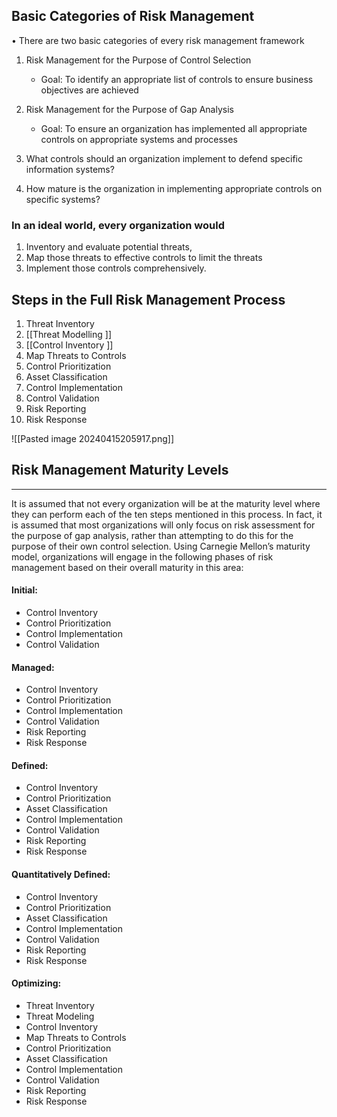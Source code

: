 ## Basic Categories of Risk Management
• There are two basic categories of every risk management framework

1. Risk Management for the Purpose of Control Selection
	- Goal: To identify an appropriate list of controls to ensure business objectives are achieved
2. Risk Management for the Purpose of Gap Analysis
	- Goal: To ensure an organization has implemented all appropriate controls on appropriate systems and processes


1. What controls should an organization implement to defend specific information systems?
2. How mature is the organization in implementing appropriate controls on specific systems?

### In an ideal world, every organization would 
1. Inventory and evaluate potential threats, 
2. Map those threats to effective controls to limit the threats 
3. Implement those controls comprehensively. 

## Steps in the Full Risk Management Process 

1. Threat Inventory
2. [[Threat Modelling ]]
3. [[Control Inventory ]]
4. Map Threats to Controls 
5. Control Prioritization
6. Asset Classification
7. Control Implementation
8. Control Validation
9. Risk Reporting 
10. Risk Response 

![[Pasted image 20240415205917.png]]

## Risk Management  Maturity Levels 

---

It is assumed that not every organization will be at the maturity level where they can perform each of the ten steps mentioned in this process. In fact, it is assumed that most organizations will only focus on risk assessment for the purpose of gap analysis, rather than attempting to do this for the purpose of their own control selection. Using Carnegie Mellon’s maturity model, organizations will engage in the following phases of risk management based on their overall maturity in this area:

#### Initial:
- Control Inventory
- Control Prioritization
- Control Implementation
- Control Validation

#### Managed:
- Control Inventory
- Control Prioritization
- Control Implementation
- Control Validation
- Risk Reporting
- Risk Response

#### Defined:
- Control Inventory
- Control Prioritization
- Asset Classification
- Control Implementation
- Control Validation
- Risk Reporting
- Risk Response

#### Quantitatively Defined:
- Control Inventory
- Control Prioritization
- Asset Classification
- Control Implementation
- Control Validation
- Risk Reporting
- Risk Response

#### Optimizing:
- Threat Inventory
- Threat Modeling
- Control Inventory
- Map Threats to Controls
- Control Prioritization
- Asset Classification
- Control Implementation
- Control Validation
- Risk Reporting
- Risk Response




